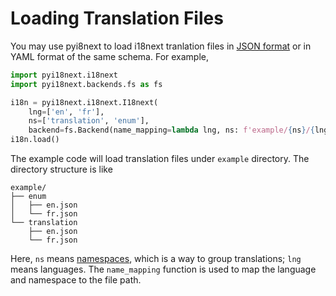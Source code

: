 # Loading Translation Files

You may use pyi8next to load i18next tranlation files in [JSON format](https://www.i18next.com/misc/json-format) or in YAML format of the same schema. For example,

```python
import pyi18next.i18next
import pyi18next.backends.fs as fs

i18n = pyi18next.i18next.I18next(
    lng=['en', 'fr'],
    ns=['translation', 'enum'],
    backend=fs.Backend(name_mapping=lambda lng, ns: f'example/{ns}/{lng}.json'))
i18n.load()
```

The example code will load translation files under `example` directory. The directory structure is like

```plaintext
example/
├── enum
│   ├── en.json
│   └── fr.json
└── translation
    ├── en.json
    └── fr.json
```

Here, `ns` means [namespaces](https://www.i18next.com/principles/namespaces), which is a way to group translations; `lng` means languages. The `name_mapping` function is used to map the language and namespace to the file path.

